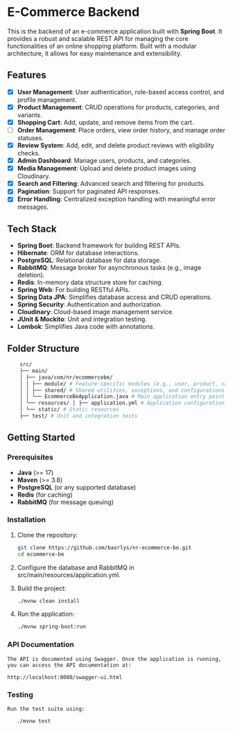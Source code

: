 # E-Commerce Backend

This is the backend of an e-commerce application built with **Spring Boot**. It provides a robust and scalable REST API for managing the core functionalities of an online shopping platform. Built with a modular architecture, it allows for easy maintenance and extensibility.

## Features

- [x] **User Management**: User authentication, role-based access control, and profile management.
- [x] **Product Management**: CRUD operations for products, categories, and variants.
- [x] **Shopping Cart**: Add, update, and remove items from the cart.
- [ ] **Order Management**: Place orders, view order history, and manage order statuses.
- [x] **Review System**: Add, edit, and delete product reviews with eligibility checks.
- [x] **Admin Dashboard**: Manage users, products, and categories.
- [x] **Media Management**: Upload and delete product images using Cloudinary.
- [x] **Search and Filtering**: Advanced search and filtering for products.
- [x] **Pagination**: Support for paginated API responses.
- [x] **Error Handling**: Centralized exception handling with meaningful error messages.

## Tech Stack

- **Spring Boot**: Backend framework for building REST APIs.
- **Hibernate**: ORM for database interactions.
- **PostgreSQL**: Relational database for data storage.
- **RabbitMQ**: Message broker for asynchronous tasks (e.g., image deletion).
- **Redis**: In-memory data structure store for caching.
- **Spring Web**: For building RESTful APIs.
- **Spring Data JPA**: Simplifies database access and CRUD operations.
- **Spring Security**: Authentication and authorization.
- **Cloudinary**: Cloud-based image management service.
- **JUnit & Mockito**: Unit and integration testing.
- **Lombok**: Simplifies Java code with annotations.

## Folder Structure

```sh
    src/ 
    ├── main/ 
    │ ├── java/com/nr/ecommercebe/ 
    │ │ ├── module/ # Feature-specific modules (e.g., user, product, cart) 
    │ │ ├── shared/ # Shared utilities, exceptions, and configurations 
    │ │ └── EcommerceBeApplication.java # Main application entry point 
    │ └── resources/ │ ├── application.yml # Application configuration 
    │ └── static/ # Static resources 
    ├── test/ # Unit and integration tests
  ```

## Getting Started

### Prerequisites

- **Java** (>= 17)
- **Maven** (>= 3.8)
- **PostgreSQL** (or any supported database)
- **Redis** (for caching)
- **RabbitMQ** (for message queuing)

### Installation

1. Clone the repository:

    ```sh
    git clone https://github.com/baorlys/nr-ecommerce-be.git
    cd ecommerce-be
    ```

2. Configure the database and RabbitMQ in src/main/resources/application.yml.

3. Build the project:

    ```sh
    ./mvnw clean install
    ```

4. Run the application:

    ```sh
    ./mvnw spring-boot:run   
    ```

### API Documentation

    The API is documented using Swagger. Once the application is running, you can access the API documentation at:

    http://localhost:8080/swagger-ui.html

### Testing

    Run the test suite using:

```sh
   ./mvnw test
   ```
    

